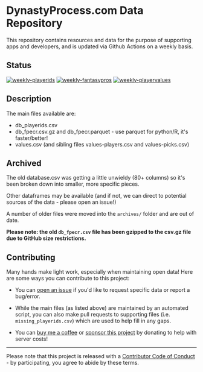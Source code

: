 # DynastyProcess.com Data Repository
This repository contains resources and data for the purpose of supporting apps and developers, and is updated via Github Actions on a weekly basis.

## Status
[![weekly-playerids](https://github.com/dynastyprocess/db/actions/workflows/weekly-playerids.yml/badge.svg)](https://github.com/dynastyprocess/db/actions/workflows/weekly-playerids.yml)
[![weekly-fantasypros](https://github.com/dynastyprocess/db/actions/workflows/weekly-fantasypros.yml/badge.svg)](https://github.com/dynastyprocess/db/actions/workflows/weekly-fantasypros.yml) 
[![weekly-playervalues](https://github.com/dynastyprocess/db/actions/workflows/weekly-playervalues.yml/badge.svg)](https://github.com/dynastyprocess/db/actions/workflows/weekly-playervalues.yml) 

## Description
The main files available are: 

- db_playerids.csv
- db_fpecr.csv.gz and db_fpecr.parquet - use parquet for python/R, it's faster/better! 
- values.csv (and sibling files values-players.csv and values-picks.csv)

## Archived

The old database.csv was getting a little unwieldy (80+ columns) so it's been broken down into smaller, more specific pieces.

Other dataframes may be available (and if not, we can direct to potential sources of the data - please open an issue!)

A number of older files were moved into the `archives/` folder and are out of date. 

**Please note: the old `db_fpecr.csv` file has been gzipped to the csv.gz file due to GitHub size restrictions.**

## Contributing

Many hands make light work, especially when maintaining open data! Here are some ways you can contribute to this project:

- You can [open an issue](https://github.com/DynastyProcess/data/issues/new/choose) if you'd like to request specific data or report a bug/error. 

- While the main files (as listed above) are maintained by an automated script, you can also make pull requests to supporting files (i.e. `missing_playerids.csv`) which are used to help fill in any gaps.

- You can [buy me a coffee](https://ko-fi.com/tanho) or [sponsor this project](https://github.com/sponsors/tanho63) by donating to help with server costs!

---

Please note that this project is released with a [Contributor Code of Conduct](https://github.com/DynastyProcess/data/blob/master/CODE_OF_CONDUCT.md) - by participating, you agree to abide by these terms.
